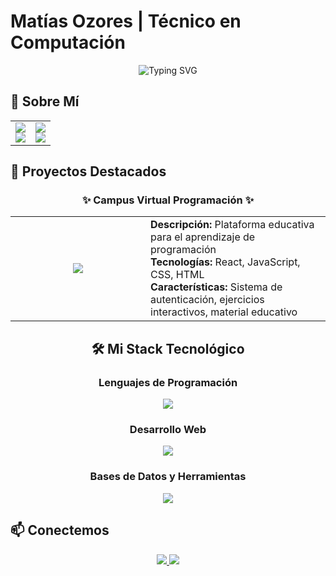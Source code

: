 # Matías Ozores | Técnico en Computación

<div align="center">
  <img src="https://readme-typing-svg.herokuapp.com?font=Fira+Code&pause=1000&color=F75C7E&center=true&vCenter=true&width=435&lines=Técnico+en+Computación;Desarrollador+de+Software" alt="Typing SVG" />
</div>

## 🌟 Sobre Mí

<div align="center">
  <table>
    <tr>
      <td>
        <div align="center">
          <img src="https://img.shields.io/badge/Rol-Técnico_en_Computación-blue?style=for-the-badge&logo=terminal&logoColor=white" />
          <br/>
          <img src="https://img.shields.io/badge/Especialidad-Desarrollo_Web-green?style=for-the-badge&logo=code&logoColor=white" />
        </div>
      </td>
      <td>
        <div align="center">
          <img src="https://img.shields.io/badge/Características-Autodidacta|Trabajo_en_equipo-purple?style=for-the-badge" />
          <br/>
          <img src="https://img.shields.io/badge/Meta-Vivir_de_mis_proyectos-orange?style=for-the-badge&logo=rocket&logoColor=white" />
        </div>
      </td>
    </tr>
  </table>
</div>

## 🎯 Proyectos Destacados

<div align="center">
  <h3>✨ Campus Virtual Programación ✨</h3>
  
  <table>
    <tr>
      <td align="center" width="200">
        <a href="https://matiasozores.github.io/campus-virtual-programacion/">
          <img src="https://img.shields.io/badge/🌐_Visitar_Sitio-4285F4?style=for-the-badge&logo=google-chrome&logoColor=white" />
        </a>
      </td>
      <td>
        <div align="left">
          <strong>Descripción:</strong> Plataforma educativa para el aprendizaje de programación<br/>
          <strong>Tecnologías:</strong> React, JavaScript, CSS, HTML<br/>
          <strong>Características:</strong> Sistema de autenticación, ejercicios interactivos, material educativo
        </div>
      </td>
    </tr>
  </table>

 

## 🛠️ Mi Stack Tecnológico

### Lenguajes de Programación
<div align="center">
  <img src="https://skillicons.dev/icons?i=cpp,java,js,python" />
</div>

### Desarrollo Web
<div align="center">
  <img src="https://skillicons.dev/icons?i=react,html,css,tailwind,bootstrap" />
</div>

### Bases de Datos y Herramientas
<div align="center">
  <img src="https://skillicons.dev/icons?i=mysql,git,github,vscode" />
</div>


  

</div>

## 📫 Conectemos

<div align="center">
  <a href="https://www.linkedin.com/in/mat%C3%ADas-ozores-57795030a/">
    <img src="https://img.shields.io/badge/LinkedIn-0077B5?style=for-the-badge&logo=linkedin&logoColor=white" />
  </a>
  <a href="mailto:tu-email@ejemplo.com">
    <img src="https://img.shields.io/badge/Email-D14836?style=for-the-badge&logo=gmail&logoColor=white" />
  </a>
</div>
